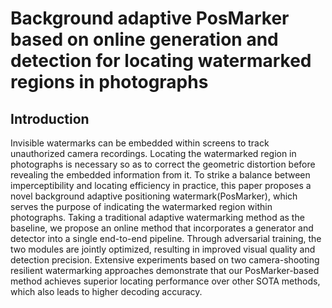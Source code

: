 # Background adaptive PosMarker based on online generation and detection for locating watermarked regions in photographs

## Introduction
Invisible watermarks can be embedded within screens to track unauthorized camera recordings. Locating the watermarked region in photographs is necessary so as to correct the geometric distortion before revealing the embedded information from it. To strike a balance between imperceptibility and locating efficiency in practice, this paper proposes a novel background adaptive positioning watermark(PosMarker), which serves the purpose of indicating the watermarked region within photographs. Taking a traditional adaptive watermarking method as the baseline, we propose an online method that incorporates a generator and detector into a single end-to-end pipeline. Through adversarial training, the two modules are jointly optimized, resulting in improved visual quality and detection precision. Extensive experiments based on two camera-shooting resilient watermarking approaches demonstrate that our PosMarker-based method achieves superior locating performance over other SOTA methods, which also leads to higher decoding accuracy.


